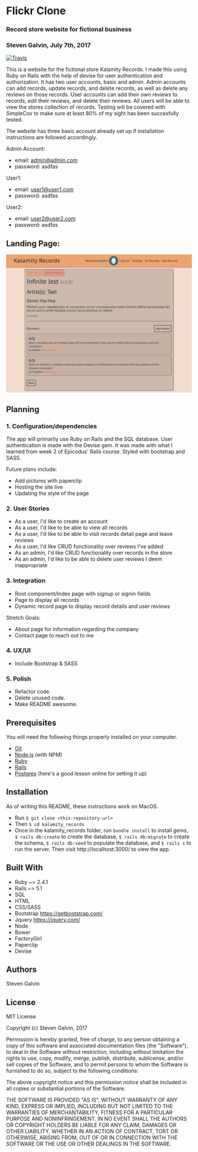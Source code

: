 # Flickr Clone
### Record store website for fictional business
### Steven Galvin, July 7th, 2017
[![Travis](https://img.shields.io/travis/rust-lang/rust.svg?style=plastic)](https://github.com/steven-galvin/kalamity_records)

This is a website for the fictional store Kalamity Records. I made this using Ruby on Rails with the help of devise for user authentication and authorization. It has two user accounts, basic and admin. Admin accounts can add records, update records, and delete records, as well as delete any reviews on those records. User accounts can add their own reviews to records, edit their reviews, and delete their reviews. All users will be able to view the stores collection of records. Testing will be covered with SimpleCov to make sure at least 80% of my sight has been succesfully tested.

The website has three basic account already set up if installation instructions are followed accordingly.

Admin Account:
  * email: admin@admin.com
  * password: asdfas

User1:
  * email: user1@user1.com
  * password: asdfas

User2:
  * email: user2@user2.com
  * password: asdfas

## Landing Page:
![](./app/assets/images/screenshot.png "Kalamity Records")

## Planning

### 1. Configuration/dependencies
  The app will primarily use Ruby on Rails and the SQL database. User authentication is made with the Devise gem. It was made with what I learned from week 2 of Epicodus' Rails course. Styled with bootstrap and SASS.

  Future plans include:
  * Add pictures with paperclip
  * Hosting the site live
  * Updating the style of the page

### 2. User Stories
  * As a user, I'd like to create an account
  * As a user, I'd like to be able to view all records
  * As a user, I'd like to be able to visit records detail page and leave reviews
  * As a user, I'd like CRUD functionality over reviews I've added
  * As an admin, I'd like CRUD functionality over records in the store
  * As an admin, I'd like to be able to delete user reviews I deem inappropriate

### 3. Integration
  * Root component/Index page with signup or signin fields
  * Page to display all records
  * Dynamic record page to display record details and user reviews

  Stretch Goals:
  * About page for information regarding the company
  * Contact page to reach out to me

### 4. UX/UI
  * Include Bootstrap & SASS

### 5. Polish
  * Refactor code.
  * Delete unused code.
  * Make README awesome.

## Prerequisites

You will need the following things properly installed on your computer.

* [Git](https://git-scm.com/)
* [Node.js](https://nodejs.org/) (with NPM)
* [Ruby](https://www.ruby-lang.org/en/downloads/)
* [Rails](http://rubyonrails.org/)
* [Postgres](https://www.learnhowtoprogram.com/ruby/ruby-database-basics/installing-postgres-7fb0cff7-a0f5-4b61-a0db-8a928b9f67ef) (here's a good lesson online for setting it up)

## Installation

As of writing this README, these instructions work on MacOS.

* Run `$ git clone <this-repository-url>`
* Then `$ cd kalamity_records`
* Once in the kalamity_records folder, run `bundle install` to install gems, `$ rails db:create` to create the database, `$ rails db:migrate` to create the schema, `$ rails db:seed` to populate the database, and `$ rails s` to run the server. Then visit http://localhost:3000/ to view the app.

## Built With

* Ruby ~> 2.4.1
* Rails ~> 5.1
* SQL
* HTML
* CSS/SASS
* Bootstrap https://getbootstrap.com/
* Jquery https://jquery.com/
* Node
* Bower
* FactoryGirl
* Paperclip
* Devise

## Authors

Steven Galvin

## License

MIT License

Copyright (c) Steven Galvin, 2017

Permission is hereby granted, free of charge, to any person obtaining a copy
of this software and associated documentation files (the "Software"), to deal
in the Software without restriction, including without limitation the rights
to use, copy, modify, merge, publish, distribute, sublicense, and/or sell
copies of the Software, and to permit persons to whom the Software is furnished to do so, subject to the following conditions:

The above copyright notice and this permission notice shall be included in all
copies or substantial portions of the Software.

THE SOFTWARE IS PROVIDED "AS IS", WITHOUT WARRANTY OF ANY KIND, EXPRESS OR
IMPLIED, INCLUDING BUT NOT LIMITED TO THE WARRANTIES OF MERCHANTABILITY,
FITNESS FOR A PARTICULAR PURPOSE AND NONINFRINGEMENT. IN NO EVENT SHALL THE
AUTHORS OR COPYRIGHT HOLDERS BE LIABLE FOR ANY CLAIM, DAMAGES OR OTHER
LIABILITY, WHETHER IN AN ACTION OF CONTRACT, TORT OR OTHERWISE, ARISING FROM,
OUT OF OR IN CONNECTION WITH THE SOFTWARE OR THE USE OR OTHER DEALINGS IN THE
SOFTWARE.
